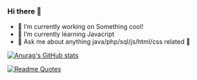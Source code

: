 ### Hi there 👋

- 🔭 I’m currently working on Something cool!
- 🌱 I’m currently learning Javacript
- 💬 Ask me about anything java/php/sql/js/html/css related 🤣

[![Anurag's GitHub stats](https://github-readme-stats.vercel.app/api?username=LahousseBram)](https://github.com/anuraghazra/github-readme-stats)

[![Readme Quotes](https://quotes-github-readme.vercel.app/api?type=horizontal&theme=dark)](https://github.com/piyushsuthar/github-readme-quotes)


